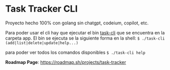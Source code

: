 # Task Tracker CLI

Proyecto hecho 100% con golang sin chatgpt, codeium, copilot, etc.

Para poder usar el cli hay que ejecutar el bin [task-cli](app/task-cli) que se encuentra en la carpeta app. El bin se ejecuta se la siguiente forma en la shell:
`$ ./task-cli (add|list|delete|update|help...)`

para poder ver todos los comandos disponibles `$ ./task-cli help`

__Roadmap Page__:
https://roadmap.sh/projects/task-tracker
